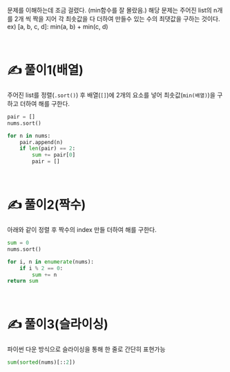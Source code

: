 문제를 이해하는데 조금 걸렸다. (min함수를 잘 몰랐음.)
해당 문제는 주어진 list의 n개를 2개 씩 짝을 지어 각 최솟값을 다 더하여 만들수 있는 수의 최댓값을 구하는 것이다. 
ex) [a, b, c, d]: min(a, b) + min(c, d)

<br/>

# ✍️ 풀이1(배열)
주어진 list를 정렬(```.sort()```) 후 배열(```[]```)에 2개의 요소를 넣어 최솟값(```min(배열)```)을 구하고 더하여 해를 구한다.

```python
pair = []
nums.sort()

for n in nums:
    pair.append(n)
    if len(pair) == 2:
        sum += pair[0]
        pair = []
```

<br/>


# ✍️ 풀이2(짝수)

아래와 같이 정렬 후 짝수의 index 만들 더하여 해를 구한다.

```python
sum = 0
nums.sort()

for i, n in enumerate(nums):
    if i % 2 == 0:
        sum += n
return sum
```

<br/>


# ✍️ 풀이3(슬라이싱)
파이썬 다운 방식으로 슬라이싱을 통해 한 줄로 간단히 표현가능

```python
sum(sorted(nums)[::2])
```
